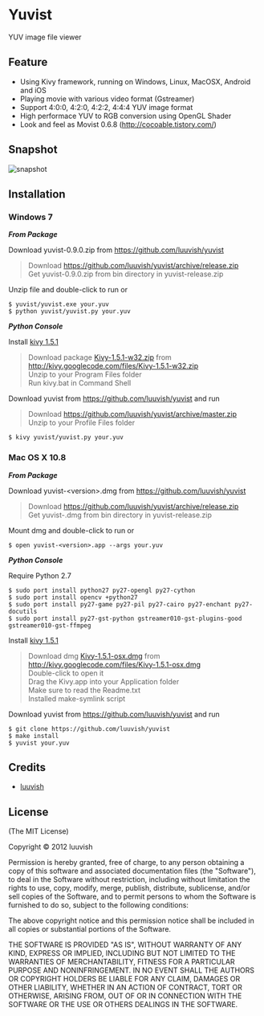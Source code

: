 Yuvist
======

YUV image file viewer

Feature
-------

* Using Kivy framework, running on Windows, Linux, MacOSX, Android and iOS
* Playing movie with various video format (Gstreamer)
* Support 4:0:0, 4:2:0, 4:2:2, 4:4:4 YUV image format
* High performace YUV to RGB conversion using OpenGL Shader
* Look and feel as Movist 0.6.8 (http://cocoable.tistory.com/)

Snapshot
--------

![snapshot](https://github.com/luuvish/yuvist/raw/master/snapshot.png "Yuvist Snapshot")

Installation
------------

### Windows 7 ###

***From Package***

Download yuvist-0.9.0.zip from <https://github.com/luuvish/yuvist>

> Download <https://github.com/luuvish/yuvist/archive/release.zip>  
> Get yuvist-0.9.0.zip from bin directory in yuvist-release.zip  

Unzip file and double-click to run or

    $ yuvist/yuvist.exe your.yuv
    $ python yuvist/yuvist.py your.yuv

***Python Console***

Install [kivy 1.5.1](http://kivy.org/docs/installation/installation-windows.html)

> Download package [Kivy-1.5.1-w32.zip](http://kivy.googlecode.com/files/Kivy-1.5.1-w32.zip) from <http://kivy.googlecode.com/files/Kivy-1.5.1-w32.zip>  
> Unzip to your Program Files folder  
> Run kivy.bat in Command Shell  

Download yuvist from <https://github.com/luuvish/yuvist> and run

> Download <https://github.com/luuvish/yuvist/archive/master.zip>  
> Unzip to your Profile Files folder  

    $ kivy yuvist/yuvist.py your.yuv

### Mac OS X 10.8 ###

***From Package***

Download yuvist-\<version>.dmg from <https://github.com/luuvish/yuvist>

> Download <https://github.com/luuvish/yuvist/archive/release.zip>  
> Get yuvist-<version>.dmg from bin directory in yuvist-release.zip  

Mount dmg and double-click to run or

    $ open yuvist-<version>.app --args your.yuv

***Python Console***

Require Python 2.7

    $ sudo port install python27 py27-opengl py27-cython
    $ sudo port install opencv +python27
    $ sudo port install py27-game py27-pil py27-cairo py27-enchant py27-docutils
    $ sudo port install py27-gst-python gstreamer010-gst-plugins-good gstreamer010-gst-ffmpeg

Install [kivy 1.5.1](http://kivy.org/docs/installation/installation-macosx.html)

> Download dmg [Kivy-1.5.1-osx.dmg](http://kivy.googlecode.com/files/Kivy-1.5.1-osx.dmg) from <http://kivy.googlecode.com/files/Kivy-1.5.1-osx.dmg>  
> Double-click to open it  
> Drag the Kivy.app into your Application folder  
> Make sure to read the Readme.txt  
> Installed make-symlink script  

Download yuvist from <https://github.com/luuvish/yuvist> and run

    $ git clone https://github.com/luuvish/yuvist
    $ make install
    $ yuvist your.yuv

Credits
-------

- [luuvish](http://github.com/luuvish)

License
-------

(The MIT License)

Copyright © 2012 luuvish

Permission is hereby granted, free of charge, to any person obtaining a copy of this software and associated documentation files (the "Software"), to deal in the Software without restriction, including without limitation the rights to use, copy, modify, merge, publish, distribute, sublicense, and/or sell copies of the Software, and to permit persons to whom the Software is furnished to do so, subject to the following conditions:

The above copyright notice and this permission notice shall be included in all copies or substantial portions of the Software.

THE SOFTWARE IS PROVIDED "AS IS", WITHOUT WARRANTY OF ANY KIND, EXPRESS OR IMPLIED, INCLUDING BUT NOT LIMITED TO THE WARRANTIES OF MERCHANTABILITY, FITNESS FOR A PARTICULAR PURPOSE AND NONINFRINGEMENT. IN NO EVENT SHALL THE AUTHORS OR COPYRIGHT HOLDERS BE LIABLE FOR ANY CLAIM, DAMAGES OR OTHER LIABILITY, WHETHER IN AN ACTION OF CONTRACT, TORT OR OTHERWISE, ARISING FROM, OUT OF OR IN CONNECTION WITH THE SOFTWARE OR THE USE OR OTHERS DEALINGS IN THE SOFTWARE.
